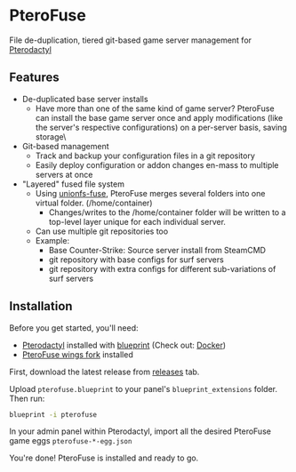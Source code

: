 # PteroFuse

File de-duplication, tiered git-based game server management for [Pterodactyl](https://pterodactyl.io)

## Features

- De-duplicated base server installs
  - Have more than one of the same kind of game server?
    PteroFuse can install the base game server once and apply modifications (like the server's respective configurations)
    on a per-server basis, saving storage\
- Git-based management
  - Track and backup your configuration files in a git repository
  - Easily deploy configuration or addon changes en-mass to multiple servers at once
- "Layered" fused file system
  - Using [unionfs-fuse](https://github.com/rpodgorny/unionfs-fuse), PteroFuse merges several folders into one virtual folder. (/home/container)
    - Changes/writes to the /home/container folder will be written to a top-level layer unique for each individual server. 
  - Can use multiple git repositories too
  - Example:
    - Base Counter-Strike: Source server install from SteamCMD
    - git repository with base configs for surf servers
    - git repository with extra configs for different sub-variations of surf servers

## Installation

Before you get started, you'll need:

- [Pterodactyl](https://pterodactyl.io/project/introduction.html) installed with [blueprint](https://blueprint.rip)
  (Check out: [Docker](https://github.com/BlueprintFramework/docker))
- [PteroFuse wings fork](https://github.com/LittleBigBug/ptero-wings) installed

First, download the latest release from [releases](https://github.com/LittleBigBug/PteroFuse/releases) tab.

Upload `pterofuse.blueprint` to your panel's `blueprint_extensions` folder. Then run:

```sh
blueprint -i pterofuse
```

In your admin panel within Pterodactyl, import all the desired PteroFuse game eggs `pterofuse-*-egg.json`

You're done! PteroFuse is installed and ready to go.